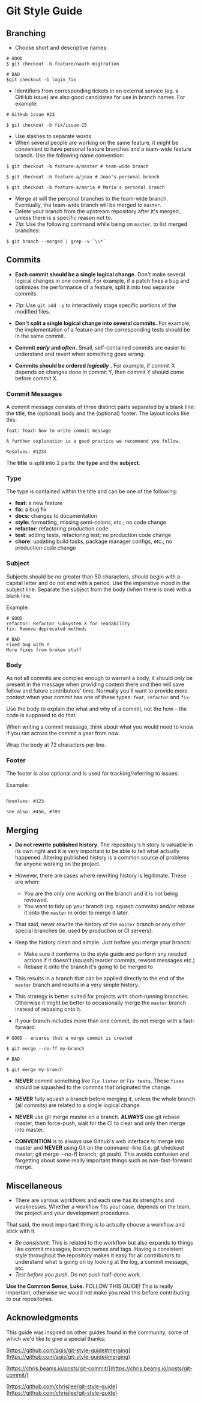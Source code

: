 # Git Style Guide

## Branching

- Choose short and descriptive names:

```
# GOOD
$ git checkout -b feature/oauth-migtration

# BAD
$git checkout -b login_fix
```

- Identifiers from corresponding tickets in an external service (eg. a GitHub issue) are also good candidates for use in branch names. For example:

```
# GitHub issue #23

$ git checkout -b fix/issue-15
```

- Use slashes to separate words
- When several people are working on the same feature, it might be convenient to have personal feature branches and a team-wide feature branch. Use the following name convention:

```
$ git checkout -b feature-a/master # team-wide branch

$ git checkout -b feature-a/joao # Joao's personal branch

$ git checkout -b feature-a/maria # Maria's personal branch
```

- Merge at will the personal branches to the team-wide branch. Eventually, the team-wide branch will be merged to `master`.
- Delete your branch from the upstream repository after it's merged, unless there is a specific reason not to. 
- _Tip_: Use the following command while being on `master`, to list merged branches:
```
$ git branch --merged | grep -v `\\*`
```

## Commits

- **Each commit should be a single logical change.** Don't make several logical changes in one commit. For example, if a patch fixes a bug and optimizes the performance of a feature, split it into two separate commits.

- _Tip_: Use `git add -p` to interactively stage specific portions of the modified files.

- **Don't split a single logical change into several commits.** For example, the implementation of a feature and the corresponding tests should be in the same commit.

- **Commit _early_ and _often_.**  Small, self-contained commits are easier to understand and revert when something goes wrong.

- **Commits should be ordered _logically_ .**  For example, if commit X depends on changes done in commit Y, then commit Y should come before commit X.

### Commit Messages

A commit message consists of three distinct parts separated by a blank line: the title, the (optional) body and the (optional) footer. The layout looks like this:
```
feat: Teach how to write commit message

A further explanation is a good practice we recommend you follow.

Resolves: #1234
```
The **title** is split into 2 parts: the **type** and the **subject**.

### Type

The type is contained within the title and can be one of the following:

- **feat:** a new feature
- **fix:** a bug fix
- **docs:** changes to documentation
- **style:** formatting, missing semi-colons, etc.; no code change
- **refactor:** refactoring production code
- **test:** adding tests, refactoring test; no production code change
- **chore:** updating build tasks, package manager configs, etc.; no production code change

### Subject

Subjects should be no greater than 50 characters, should begin with a capital letter and do not end with a period. Use the imperative mood in the subject line. Separate the subject from the body (when there is one) with a blank line.

Example:

```
# GOOD
refactor: Refactor subsystem X for readability
fix: Remove deprecated methods

# BAD
Fixed bug with Y
More fixes from broken stuff
```

### Body

As not all commits are complex enough to warrant a body, it should only be present in the message when providing context there and then will save fellow and future contributors' time. Normally you'll want to provide more context when your commit has one of these types: `feat`, `refactor` and `fix`.

Use the body to explain the what and why of a commit, not the how – the code is supposed to do that.

When writing a commit message, think about what you would need to know if you ran across the commit a year from now.

Wrap the body at 72 characters per line.

### Footer

The footer is also optional and is used for tracking/referring to issues:

Example:

```

Resolves: #123

See also: #456, #789

```

## Merging

- **Do not rewrite published history.** The repository's history is valuable in its own right and it is very important to be able to tell what actually happened. Altering published history is a common source of problems for anyone working on the project.
- However, there are cases where rewriting history is legitimate. These are when:
  - You are the only one working on the branch and it is not being reviewed.
  - You want to tidy up your branch (eg. squash commits) and/or rebase it onto the `master` in order to merge it later.

- That said, never rewrite the history of the `master` branch or any other special branches (ie. used by production or CI servers).

- Keep the history clean and simple. Just before you merge your branch:
  - Make sure it conforms to the style guide and perform any needed actions if it doesn't (squash/reorder commits, reword messages etc.)
  - Rebase it onto the branch it's going to be merged to

- This results in a branch that can be applied directly to the end of the `master` branch and results in a very simple history.

- This strategy is better suited for projects with short-running branches. Otherwise it might be better to occasionally merge the `master` branch instead of rebasing onto it.

- If your branch includes more than one commit, do not merge with a fast-forward:

```
# GOOD - ensures that a merge commit is created

$ git merge --no-ff my-branch

# BAD
  
$ git merge my-branch
```

- **NEVER** commit something like `Fix linter` or `Fix tests`. These `fixes` should be squashed to the commits that originated the change.

- **NEVER** fully squash a branch before merging it, unless the whole branch (all commits) are related to a single logical change.

- **NEVER** use git merge master on a branch. **ALWAYS** use git rebase master, then force-push, wait for the CI to clear and only then merge into master.

- **CONVENTION** is to always use Github's web interface to merge into master and **NEVER** using Git on the command -line (i.e. git checkout master; git merge --no-ff branch; git push). This avoids confusion and forgetting about some really important things such as non-fast-forward merge.

## Miscellaneous

- There are various workflows and each one has its strengths and weaknesses. Whether a workflow fits your case, depends on the team, the project and your development procedures.

That said, the most important thing is to actually choose a workflow and stick with it.

- _Be consistent_. This is related to the workflow but also expands to things like commit messages, branch names and tags. Having a consistent style throughout the repository makes it easy for all contributors to understand what is going on by looking at the log, a commit message, etc.
- _Test before you push_. Do not push half-done work.

**Use the Common Sense, Luke.** FOLLOW THIS GUIDE! This is really important, otherwise we would not make you read this before contributing to our repositories.

## Acknowledgments

This guide was inspired on other guides found in the community, some of which we'd like to give a special thanks:

[https://github.com/agis/git-style-guide#merging](https://github.com/agis/git-style-guide#merging)

[https://chris.beams.io/posts/git-commit/](https://chris.beams.io/posts/git-commit/)

[https://github.com/chrisjlee/git-style-guide](https://github.com/chrisjlee/git-style-guide)
